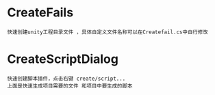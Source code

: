 # CreateFails
  	快速创建unity工程目录文件 ，具体自定义文件名称可以在Createfail.cs中自行修改
# CreateScriptDialog
	快速创建脚本插件，点击右键 create/script...
	上面是快速生成项目需要的文件 和项目中要生成的脚本
